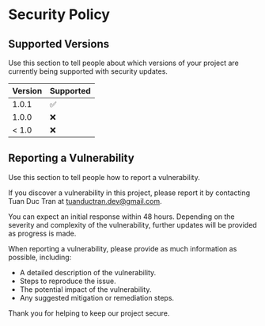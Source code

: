 # Security Policy

## Supported Versions

Use this section to tell people about which versions of your project are
currently being supported with security updates.

| Version | Supported          |
| ------- | ------------------ |
| 1.0.1   | :white_check_mark: |
| 1.0.0   | :x:                |
| < 1.0   | :x:                |

## Reporting a Vulnerability

Use this section to tell people how to report a vulnerability.

If you discover a vulnerability in this project, please report it by contacting Tuan Duc Tran at [tuanductran.dev@gmail.com](mailto:tuanductran.dev@gmail.com).

You can expect an initial response within 48 hours. Depending on the severity and complexity of the vulnerability, further updates will be provided as progress is made.

When reporting a vulnerability, please provide as much information as possible, including:

- A detailed description of the vulnerability.
- Steps to reproduce the issue.
- The potential impact of the vulnerability.
- Any suggested mitigation or remediation steps.

Thank you for helping to keep our project secure.
